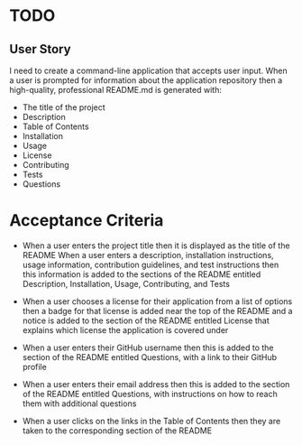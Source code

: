 # TODO

## User Story
I need to create a command-line application that accepts user input.
When a user is prompted for information about the application repository then a high-quality, professional README.md is generated with:
* The title of the project
* Description
* Table of Contents
* Installation
* Usage
* License
* Contributing
* Tests
* Questions


# Acceptance Criteria
* When a user enters the project title then it is displayed as the title of the README
When a user enters a description, installation instructions, usage information, contribution guidelines, and test instructions then this information is added to the sections of the README entitled Description, Installation, Usage, Contributing, and Tests

* When a user chooses a license for their application from a list of options then a badge for that license is added near the top of the README and a notice is added to the section of the README entitled License that explains which license the application is covered under

* When a user enters their GitHub username then this is added to the section of the README entitled Questions, with a link to their GitHub profile

* When a user enters their email address then this is added to the section of the README entitled Questions, with instructions on how to reach them with additional questions

* When a user clicks on the links in the Table of Contents then they are taken to the corresponding section of the README